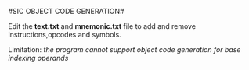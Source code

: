 #SIC OBJECT CODE GENERATION#

Edit the **text.txt** and **mnemonic.txt** file to add and remove instructions,opcodes and symbols.


Limitation: _the program cannot support object code generation for base indexing operands_